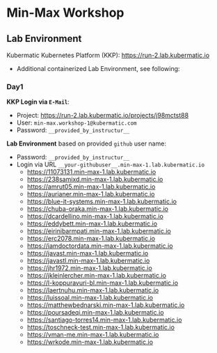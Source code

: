 # Min-Max Workshop

## Lab Environment

Kubermatic Kubernetes Platform (KKP): 
https://run-2.lab.kubermatic.io

+ Additional containerized Lab Environment, see following:

### Day1
                    
**KKP Login via `E-Mail`**:
- Project: https://run-2.lab.kubermatic.io/projects/j98mctst88 
- User: `min-max.workshop-1@kubermatic.com`
- Password: `__provided_by_instructur__`          

**Lab Environment** based on provided `github` user name:
- Password: `__provided_by_instructur__`          
- Login via URL `__your-githubuser__.min-max-1.lab.kubermatic.io`
  - https://11073131.min-max-1.lab.kubermatic.io
  - https://238samixd.min-max-1.lab.kubermatic.io
  - https://amrut05.min-max-1.lab.kubermatic.io
  - https://aurianer.min-max-1.lab.kubermatic.io
  - https://blue-it-systems.min-max-1.lab.kubermatic.io
  - https://chuba-oraka.min-max-1.lab.kubermatic.io
  - https://dcardellino.min-max-1.lab.kubermatic.io
  - https://eddybett.min-max-1.lab.kubermatic.io
  - https://eirinibarmpati.min-max-1.lab.kubermatic.io
  - https://erc2078.min-max-1.lab.kubermatic.io
  - https://iamdoctordata.min-max-1.lab.kubermatic.io
  - https://javast.min-max-1.lab.kubermatic.io
  - https://javastl.min-max-1.lab.kubermatic.io
  - https://jhr1972.min-max-1.lab.kubermatic.io
  - https://jkleinlercher.min-max-1.lab.kubermatic.io
  - https://l-koppuravuri-bl.min-max-1.lab.kubermatic.io
  - https://laertnuhu.min-max-1.lab.kubermatic.io
  - https://luissoal.min-max-1.lab.kubermatic.io
  - https://matthewbednarski.min-max-1.lab.kubermatic.io
  - https://poursadeqi.min-max-1.lab.kubermatic.io
  - https://santiago-torres14.min-max-1.lab.kubermatic.io
  - https://toschneck-test.min-max-1.lab.kubermatic.io
  - https://vman-me.min-max-1.lab.kubermatic.io
  - https://wrkode.min-max-1.lab.kubermatic.io

